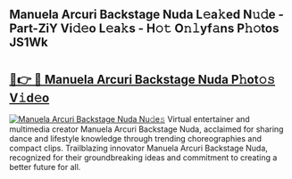 ## Manuela Arcuri Backstage Nuda L𝚎a𝚔ed N𝚞𝚍e - Part-ZiY Vi𝚍𝚎o L𝚎a𝚔s - H𝚘𝚝 O𝚗𝚕yf𝚊ns P𝚑𝚘tos JS1Wk

# <h2><a href="http://kfdk1d.oniu.top/?m=Manuela+Arcuri+Backstage+Nuda">🔗👉 🔴 Manuela Arcuri Backstage Nuda P𝚑ot𝚘𝚜 V𝚒d𝚎o</a></h2>

[![Manuela Arcuri Backstage Nuda Nu𝚍e𝚜](https://i.imgur.com/0qMVB7G.gif)](http://kfdk1d.oniu.top/?m=Manuela+Arcuri+Backstage+Nuda)
Virtual entertainer and multimedia creator Manuela Arcuri Backstage Nuda, acclaimed for sharing dance and lifestyle knowledge through trending choreographies and compact clips. Trailblazing innovator Manuela Arcuri Backstage Nuda, recognized for their groundbreaking ideas and commitment to creating a better future for all.  
